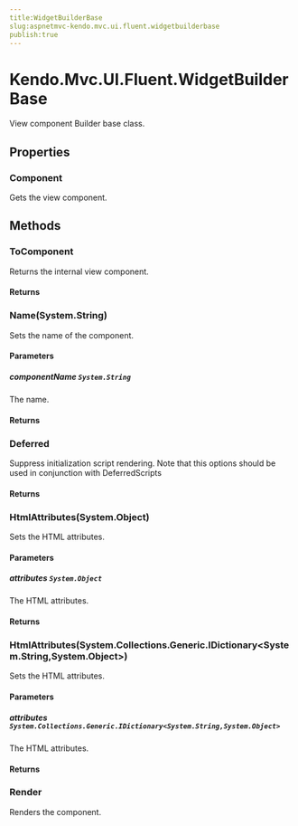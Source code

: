 ```yaml
---
title:WidgetBuilderBase
slug:aspnetmvc-kendo.mvc.ui.fluent.widgetbuilderbase
publish:true
---
```


# Kendo.Mvc.UI.Fluent.WidgetBuilderBase
View component Builder base class.


## Properties
### Component
Gets the view component.



## Methods

### ToComponent
Returns the internal view component.



#### Returns



### Name(System.String)
Sets the name of the component.


#### Parameters

##### componentName `System.String`
The name.



#### Returns



### Deferred
Suppress initialization script rendering. Note that this options should be used in conjunction with DeferredScripts



#### Returns



### HtmlAttributes(System.Object)
Sets the HTML attributes.


#### Parameters

##### attributes `System.Object`
The HTML attributes.



#### Returns



### HtmlAttributes(System.Collections.Generic.IDictionary\<System.String,System.Object\>)
Sets the HTML attributes.


#### Parameters

##### attributes `System.Collections.Generic.IDictionary<System.String,System.Object>`
The HTML attributes.



#### Returns



### Render
Renders the component.





